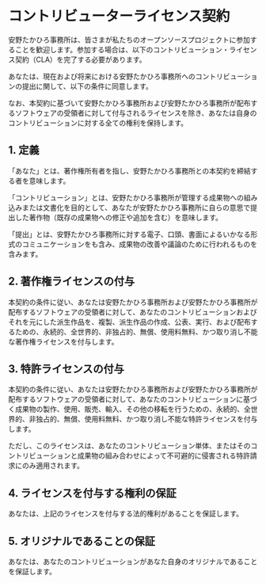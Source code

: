 # コントリビューターライセンス契約
安野たかひろ事務所は、皆さまが私たちのオープンソースプロジェクトに参加することを歓迎します。参加する場合は、以下のコントリビューション・ライセンス契約（CLA）を完了する必要があります。 

あなたは、現在および将来における安野たかひろ事務所へのコントリビューションの提出に関して、以下の条件に同意します。

なお、本契約に基づいて安野たかひろ事務所および安野たかひろ事務所が配布するソフトウェアの受領者に対して付与されるライセンスを除き、あなたは自身のコントリビューションに対する全ての権利を保持します。

## 1. 定義
「あなた」とは、著作権所有者を指し、安野たかひろ事務所との本契約を締結する者を意味します。

「コントリビューション」とは、安野たかひろ事務所が管理する成果物への組み込みまたは文書化を目的として、あなたが安野たかひろ事務所に自らの意思で提出した著作物（既存の成果物への修正や追加を含む）を意味します。

「提出」とは、安野たかひろ事務所に対する電子、口頭、書面によるいかなる形式のコミュニケーションをも含み、成果物の改善や議論のために行われるものを含みます。

## 2. 著作権ライセンスの付与
本契約の条件に従い、あなたは安野たかひろ事務所および安野たかひろ事務所が配布するソフトウェアの受領者に対して、あなたのコントリビューションおよびそれを元にした派生作品を、複製、派生作品の作成、公表、実行、および配布するための、永続的、全世界的、非独占的、無償、使用料無料、かつ取り消し不能な著作権ライセンスを付与します。

## 3. 特許ライセンスの付与
本契約の条件に従い、あなたは安野たかひろ事務所および安野たかひろ事務所が配布するソフトウェアの受領者に対して、あなたのコントリビューションに基づく成果物の製作、使用、販売、輸入、その他の移転を行うための、永続的、全世界的、非独占的、無償、使用料無料、かつ取り消し不能な特許ライセンスを付与します。

ただし、このライセンスは、あなたのコントリビューション単体、またはそのコントリビューションと成果物の組み合わせによって不可避的に侵害される特許請求にのみ適用されます。

## 4. ライセンスを付与する権利の保証
あなたは、上記のライセンスを付与する法的権利があることを保証します。

## 5. オリジナルであることの保証
あなたは、あなたのコントリビューションがあなた自身のオリジナルであることを保証します。